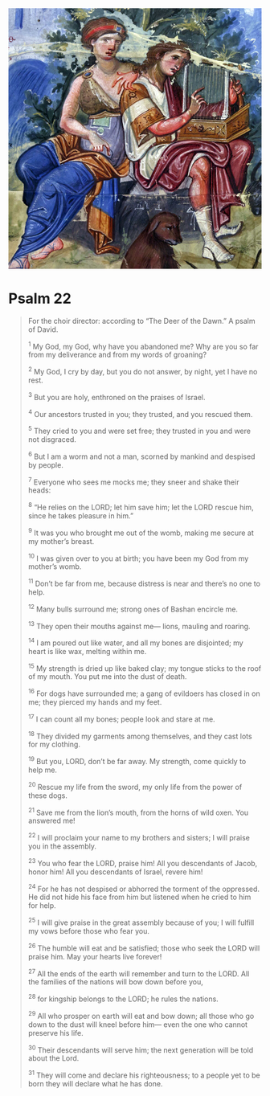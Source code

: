 <img class="intro-right" src="../images/art-paris-psalter.jpg">

# Psalm 22

>For the choir director: according to “The Deer of the Dawn.” A psalm of David. 
>
><sup>1</sup> My God, my God, why have you abandoned me? Why are you so far from my deliverance and from my words of groaning? 
>
><sup>2</sup> My God, I cry by day, but you do not answer, by night, yet I have no rest. 
>
><sup>3</sup> But you are holy, enthroned on the praises of Israel. 
>
><sup>4</sup> Our ancestors trusted in you; they trusted, and you rescued them. 
>
><sup>5</sup> They cried to you and were set free; they trusted in you and were not disgraced. 
>
><sup>6</sup> But I am a worm and not a man, scorned by mankind and despised by people. 
>
><sup>7</sup> Everyone who sees me mocks me; they sneer and shake their heads: 
>
><sup>8</sup> “He relies on the LORD; let him save him; let the LORD rescue him, since he takes pleasure in him.” 
>
><sup>9</sup> It was you who brought me out of the womb, making me secure at my mother’s breast. 
>
><sup>10</sup> I was given over to you at birth; you have been my God from my mother’s womb. 
>
><sup>11</sup> Don’t be far from me, because distress is near and there’s no one to help. 
>
><sup>12</sup> Many bulls surround me; strong ones of Bashan encircle me. 
>
><sup>13</sup> They open their mouths against me— lions, mauling and roaring. 
>
><sup>14</sup> I am poured out like water, and all my bones are disjointed; my heart is like wax, melting within me. 
>
><sup>15</sup> My strength is dried up like baked clay; my tongue sticks to the roof of my mouth. You put me into the dust of death. 
>
><sup>16</sup> For dogs have surrounded me; a gang of evildoers has closed in on me; they pierced my hands and my feet. 
>
><sup>17</sup> I can count all my bones; people look and stare at me. 
>
><sup>18</sup> They divided my garments among themselves, and they cast lots for my clothing. 
>
><sup>19</sup> But you, LORD, don’t be far away. My strength, come quickly to help me. 
>
><sup>20</sup> Rescue my life from the sword, my only life from the power of these dogs. 
>
><sup>21</sup> Save me from the lion’s mouth, from the horns of wild oxen. You answered me! 
>
><sup>22</sup> I will proclaim your name to my brothers and sisters; I will praise you in the assembly. 
>
><sup>23</sup> You who fear the LORD, praise him! All you descendants of Jacob, honor him! All you descendants of Israel, revere him! 
>
><sup>24</sup> For he has not despised or abhorred the torment of the oppressed. He did not hide his face from him but listened when he cried to him for help. 
>
><sup>25</sup> I will give praise in the great assembly because of you; I will fulfill my vows before those who fear you. 
>
><sup>26</sup> The humble will eat and be satisfied; those who seek the LORD will praise him. May your hearts live forever! 
>
><sup>27</sup> All the ends of the earth will remember and turn to the LORD. All the families of the nations will bow down before you, 
>
><sup>28</sup> for kingship belongs to the LORD; he rules the nations. 
>
><sup>29</sup> All who prosper on earth will eat and bow down; all those who go down to the dust will kneel before him— even the one who cannot preserve his life. 
>
><sup>30</sup> Their descendants will serve him; the next generation will be told about the Lord. 
>
><sup>31</sup> They will come and declare his righteousness; to a people yet to be born they will declare what he has done.
